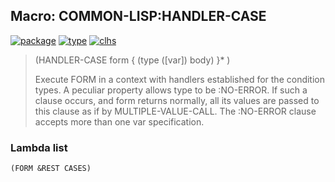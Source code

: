 ## Macro: COMMON-LISP:HANDLER-CASE
[![package](https://img.shields.io/badge/Package-COMMON--LISP-5f9ea0.svg?style=social&colorA=999999)](../) [![type](https://img.shields.io/badge/Type-Macro-5f9ea0.svg?style=social&colorA=999999)](../#macro) [![clhs](https://img.shields.io/badge/CLHS-HANDLER--CASE-5f9ea0.svg?style=social&colorA=999999)](http://www.lispworks.com/documentation/HyperSpec/Body/m_hand_1.htm) 

> (HANDLER-CASE form { (type ([var]) body) }* )
> 
> Execute FORM in a context with handlers established for the condition types. A
> peculiar property allows type to be :NO-ERROR. If such a clause occurs, and
> form returns normally, all its values are passed to this clause as if by
> MULTIPLE-VALUE-CALL. The :NO-ERROR clause accepts more than one var
> specification.

### Lambda list
```
(FORM &REST CASES)
```
